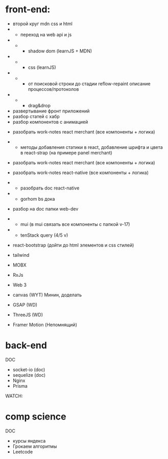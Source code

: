# front-end:

- второй круг mdn css и html
- - переход на web api и js
- - - shadow dom (learnJS + MDN)
- - - css (learnJS)
- - - от поисковой строки до стадии reflow-repaint описание процессов/протоколов [](./comp-science/networking.md)
- - - drag&drop
- развертывание фронт приложений
    <!-- tg -->
- разбор статей с хабр
- разбор компонентов с анимацией

<!-- work-notes -->

- разобрать work-notes react merchant (все компоненты + логика)
- - методы добавления статики в react, добавление шрифта и цвета в react-strap (на примере panel merchant)
- разобрать work-notes react merchant (все компоненты + логика)
- разобрать work-notes react-native (все компоненты + логика)
- - разобрать doc react-native
- - gorhom bs дока

- разбор на doc папки web-dev
- - mui (в mui связать все компоненты с папкой v-17)
- - tenStack query (4/5 v)
- react-bootstrap (дойти до html элементов и css стилей)

  <!-- новые -->

- tailwind
- MOBX
- RxJs
- Web 3

  <!-- графика -->

- canvas (WYT) Минин, доделать
- GSAP (WD)
- ThreeJS (WD)
- Framer Motion (Непомнящий)

# back-end

DOC

- socket-io (doc)
- sequelize (doc)
- Nginx
- Prisma

WATCH:

# comp science

DOC

- курсы яндекса
- Грокаем алгоритмы
- Leetcode
